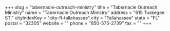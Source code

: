 +++
slug = "tabernacle-outreach-ministry"
title = "Tabernacle Outreach Ministry"
name = "Tabernacle Outreach Ministry"
address = "615 Tuskegee ST."
cityIndexKey = "city-fl-tallahassee"
city = "Tallahassee"
state = "FL"
postal = "32305"
website = ""
phone = "850-575-2739"
fax = ""
+++
